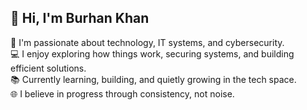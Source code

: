 ## 👋 Hi, I'm Burhan Khan

🔧 I'm passionate about technology, IT systems, and cybersecurity.  
💻 I enjoy exploring how things work, securing systems, and building efficient solutions.  
📚 Currently learning, building, and quietly growing in the tech space.  
🌐 I believe in progress through consistency, not noise.

<!-- Let's connect -->


<!---
ITZ-BURHAN-KHAN/ITZ-BURHAN-KHAN is a ✨ special ✨ repository because its `README.md` (this file) appears on your GitHub profile.
You can click the Preview link to take a look at your changes.
--->
